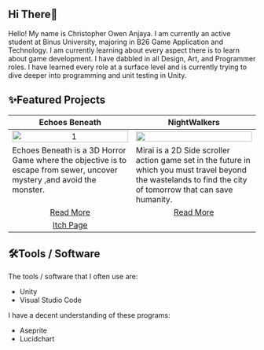 ## Hi There👋
Hello! My name is Christopher Owen Anjaya. I am currently an active student at Binus University, majoring in B26 Game Application and Technology. I am currently learning about every aspect there is to learn about game development. I have dabbled in all Design, Art, and Programmer roles. I have learned every role at a surface level and is currently trying to dive deeper into programming and unit testing in Unity.


## ✨Featured Projects
<table width="100%">
  <thead>
    <tr>
      <th width="50%" align="center"><a>Echoes Beneath</a></th> <!--tittle-->
       <th width="500px" align="center"> <a>NightWalkers</th> <!--tittle-->
    </tr>
  </thead>
  <tbody>
    <tr>
      <td align="center">
        <img src="https://github.com/user-attachments/assets/2be270e9-a073-4033-9f04-e94828dda4e4" alt="1" style="width:100%;height:auto;">
      </td>
      <td align="center">
        <img src="https://github.com/user-attachments/assets/3d852ab0-cb17-45fa-ba10-9cecc6d1563c" style="width:100%;height:auto;">
      </td>
    </tr>
    <tr>
      <td valign="text-top">Echoes Beneath is a 3D Horror Game where the objective is to escape from sewer, uncover mystery ,and avoid the monster.</td> <!--desc-->
      <td valign="text-top">Mirai is a 2D Side scroller action game set in the future in which you must travel beyond the wastelands to find the city of tomorrow that can save humanity.</td> <!--desc-->
    </tr>
    <tr>
      <td align="center"><a href="https://github.com/Redacted-Studio/Echoes_Beneath">Read More</a></td> <!--link1-->
      <td align="center"><a href="https://github.com/817r/LegionGoJam">Read More</a></td> <!--link2-->
    </tr>
    <tr>
      <td align="center"><a href="https://xviig.itch.io/echoes-beneath">Itch Page</a></td> <!--link1-->
       <!--link2-->
    </tr>
  </tbody>
</table>

## 🛠️Tools / Software
The tools / software that I often use are:
- Unity
- Visual Studio Code

I have a decent understanding of these programs:
- Aseprite
- Lucidchart
